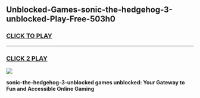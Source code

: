 
## Unblocked-Games-sonic-the-hedgehog-3-unblocked-Play-Free-503h0
<h3>
<a href="https://premium76.site?title=sonic-the-hedgehog-3-unblocked&ref=23A">CLICK TO PLAY</a></h3>
<hr>

<h3>
<a href="https://premium76.site?title=sonic-the-hedgehog-3-unblocked&ref=23A">CLICK 2 PLAY</a>
  
</h3>

<a href="https://premium76.site?title=sonic-the-hedgehog-3-unblocked&ref=23A"><img src="https://clearcache.store/games.png"></a>


**sonic-the-hedgehog-3-unblocked games unblocked: Your Gateway to Fun and Accessible Online Gaming**
